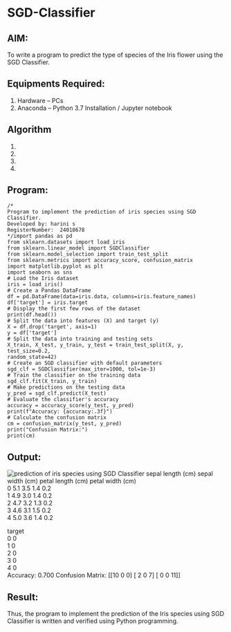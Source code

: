 # SGD-Classifier
## AIM:
To write a program to predict the type of species of the Iris flower using the SGD Classifier.

## Equipments Required:
1. Hardware – PCs
2. Anaconda – Python 3.7 Installation / Jupyter notebook

## Algorithm
1. 
2. 
3. 
4. 

## Program:
```
/*
Program to implement the prediction of iris species using SGD Classifier.
Developed by: harini s
RegisterNumber:  24010678
*/import pandas as pd
from sklearn.datasets import load_iris
from sklearn.linear_model import SGDClassifier
from sklearn.model_selection import train_test_split
from sklearn.metrics import accuracy_score, confusion_matrix
import matplotlib.pyplot as plt
import seaborn as sns
# Load the Iris dataset
iris = load_iris()
# Create a Pandas DataFrame
df = pd.DataFrame(data=iris.data, columns=iris.feature_names)
df['target'] = iris.target
# Display the first few rows of the dataset
print(df.head())
# Split the data into features (X) and target (y)
X = df.drop('target', axis=1)
y = df['target']
# Split the data into training and testing sets
X_train, X_test, y_train, y_test = train_test_split(X, y, test_size=0.2,
random_state=42)
# Create an SGD classifier with default parameters
sgd_clf = SGDClassifier(max_iter=1000, tol=1e-3)
# Train the classifier on the training data
sgd_clf.fit(X_train, y_train)
# Make predictions on the testing data
y_pred = sgd_clf.predict(X_test)
# Evaluate the classifier's accuracy
accuracy = accuracy_score(y_test, y_pred)
print(f"Accuracy: {accuracy:.3f}")
# Calculate the confusion matrix
cm = confusion_matrix(y_test, y_pred)
print("Confusion Matrix:")
print(cm)

```

## Output:
![prediction of iris species using SGD Classifier](sam.png)
  sepal length (cm)  sepal width (cm)  petal length (cm)  petal width (cm)  \
0                5.1               3.5                1.4               0.2   
1                4.9               3.0                1.4               0.2   
2                4.7               3.2                1.3               0.2   
3                4.6               3.1                1.5               0.2   
4                5.0               3.6                1.4               0.2   

   target  
0       0  
1       0  
2       0  
3       0  
4       0  
Accuracy: 0.700
Confusion Matrix:
[[10  0  0]
 [ 2  0  7]
 [ 0  0 11]]

## Result:
Thus, the program to implement the prediction of the Iris species using SGD Classifier is written and verified using Python programming.
